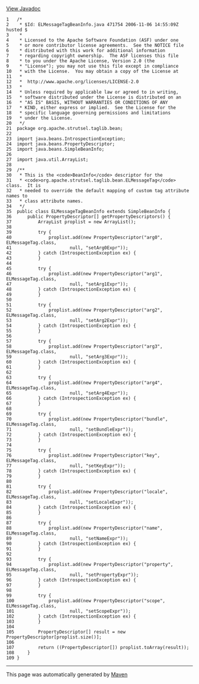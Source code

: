 [View Javadoc](../../../../../../apidocs/org/apache/strutsel/taglib/bean/ELMessageTagBeanInfo.html.md)


    1   /*
    2    * $Id: ELMessageTagBeanInfo.java 471754 2006-11-06 14:55:09Z husted $
    3    *
    4    * Licensed to the Apache Software Foundation (ASF) under one
    5    * or more contributor license agreements.  See the NOTICE file
    6    * distributed with this work for additional information
    7    * regarding copyright ownership.  The ASF licenses this file
    8    * to you under the Apache License, Version 2.0 (the
    9    * "License"); you may not use this file except in compliance
    10   * with the License.  You may obtain a copy of the License at
    11   *
    12   *  http://www.apache.org/licenses/LICENSE-2.0
    13   *
    14   * Unless required by applicable law or agreed to in writing,
    15   * software distributed under the License is distributed on an
    16   * "AS IS" BASIS, WITHOUT WARRANTIES OR CONDITIONS OF ANY
    17   * KIND, either express or implied.  See the License for the
    18   * specific language governing permissions and limitations
    19   * under the License.
    20   */
    21  package org.apache.strutsel.taglib.bean;
    22  
    23  import java.beans.IntrospectionException;
    24  import java.beans.PropertyDescriptor;
    25  import java.beans.SimpleBeanInfo;
    26  
    27  import java.util.ArrayList;
    28  
    29  /**
    30   * This is the <code>BeanInfo</code> descriptor for the
    31   * <code>org.apache.strutsel.taglib.bean.ELMessageTag</code> class.  It is
    32   * needed to override the default mapping of custom tag attribute names to
    33   * class attribute names.
    34   */
    35  public class ELMessageTagBeanInfo extends SimpleBeanInfo {
    36      public PropertyDescriptor[] getPropertyDescriptors() {
    37          ArrayList proplist = new ArrayList();
    38  
    39          try {
    40              proplist.add(new PropertyDescriptor("arg0", ELMessageTag.class,
    41                      null, "setArg0Expr"));
    42          } catch (IntrospectionException ex) {
    43          }
    44  
    45          try {
    46              proplist.add(new PropertyDescriptor("arg1", ELMessageTag.class,
    47                      null, "setArg1Expr"));
    48          } catch (IntrospectionException ex) {
    49          }
    50  
    51          try {
    52              proplist.add(new PropertyDescriptor("arg2", ELMessageTag.class,
    53                      null, "setArg2Expr"));
    54          } catch (IntrospectionException ex) {
    55          }
    56  
    57          try {
    58              proplist.add(new PropertyDescriptor("arg3", ELMessageTag.class,
    59                      null, "setArg3Expr"));
    60          } catch (IntrospectionException ex) {
    61          }
    62  
    63          try {
    64              proplist.add(new PropertyDescriptor("arg4", ELMessageTag.class,
    65                      null, "setArg4Expr"));
    66          } catch (IntrospectionException ex) {
    67          }
    68  
    69          try {
    70              proplist.add(new PropertyDescriptor("bundle", ELMessageTag.class,
    71                      null, "setBundleExpr"));
    72          } catch (IntrospectionException ex) {
    73          }
    74  
    75          try {
    76              proplist.add(new PropertyDescriptor("key", ELMessageTag.class,
    77                      null, "setKeyExpr"));
    78          } catch (IntrospectionException ex) {
    79          }
    80  
    81          try {
    82              proplist.add(new PropertyDescriptor("locale", ELMessageTag.class,
    83                      null, "setLocaleExpr"));
    84          } catch (IntrospectionException ex) {
    85          }
    86  
    87          try {
    88              proplist.add(new PropertyDescriptor("name", ELMessageTag.class,
    89                      null, "setNameExpr"));
    90          } catch (IntrospectionException ex) {
    91          }
    92  
    93          try {
    94              proplist.add(new PropertyDescriptor("property", ELMessageTag.class,
    95                      null, "setPropertyExpr"));
    96          } catch (IntrospectionException ex) {
    97          }
    98  
    99          try {
    100             proplist.add(new PropertyDescriptor("scope", ELMessageTag.class,
    101                     null, "setScopeExpr"));
    102         } catch (IntrospectionException ex) {
    103         }
    104 
    105         PropertyDescriptor[] result = new PropertyDescriptor[proplist.size()];
    106 
    107         return ((PropertyDescriptor[]) proplist.toArray(result));
    108     }
    109 }

------------------------------------------------------------------------

This page was automatically generated by [Maven](http://maven.apache.org/)
